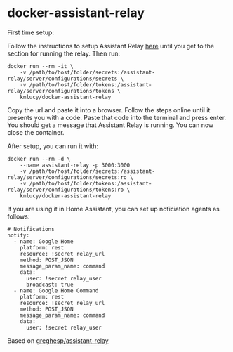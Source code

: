 # docker-assistant-relay

First time setup:

Follow the instructions to setup Assistant Relay [here](https://github.com/greghesp/assistant-relay) until you get to the section for running the relay. Then run:
```
docker run --rm -it \
    -v /path/to/host/folder/secrets:/assistant-relay/server/configurations/secrets \
    -v /path/to/host/folder/tokens:/assistant-relay/server/configurations/tokens \
    kmlucy/docker-assistant-relay
```
Copy the url and paste it into a browser. Follow the steps online until it presents you with a code. Paste that code into the terminal and press enter. You should get a message that Assistant Relay is running. You can now close the container.

After setup, you can run it with:
```
docker run --rm -d \
    --name assistant-relay -p 3000:3000
    -v /path/to/host/folder/secrets:/assistant-relay/server/configurations/secrets:ro \
    -v /path/to/host/folder/tokens:/assistant-relay/server/configurations/tokens:ro \
    kmlucy/docker-assistant-relay
```

If you are using it in Home Assistant, you can set up noficiation agents as follows:
```
# Notifications
notify:
  - name: Google Home
    platform: rest
    resource: !secret relay_url
    method: POST_JSON
    message_param_name: command
    data:
      user: !secret relay_user
      broadcast: true
  - name: Google Home Command
    platform: rest
    resource: !secret relay_url
    method: POST_JSON
    message_param_name: command
    data:
      user: !secret relay_user
```

Based on [greghesp/assistant-relay](https://github.com/greghesp/assistant-relay)
